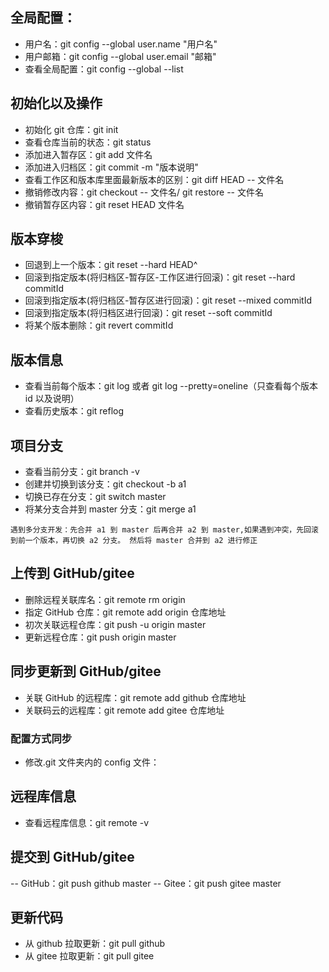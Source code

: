 ## 全局配置：

- 用户名：git config --global user.name "用户名"
- 用户邮箱：git config --global user.email "邮箱"
- 查看全局配置：git config --global --list

## 初始化以及操作

- 初始化 git 仓库：git init
- 查看仓库当前的状态：git status
- 添加进入暂存区：git add 文件名
- 添加进入归档区：git commit -m "版本说明"
- 查看工作区和版本库里面最新版本的区别：git diff HEAD -- 文件名
- 撤销修改内容：git checkout -- 文件名/ git restore -- 文件名
- 撤销暂存区内容：git reset HEAD 文件名

## 版本穿梭

- 回退到上一个版本：git reset --hard HEAD^
- 回滚到指定版本(将归档区-暂存区-工作区进行回滚)：git reset --hard commitId
- 回滚到指定版本(将归档区-暂存区进行回滚)：git reset --mixed commitId
- 回滚到指定版本(将归档区进行回滚)：git reset --soft commitId
- 将某个版本删除：git revert commitId

## 版本信息

- 查看当前每个版本：git log 或者 git log --pretty=oneline（只查看每个版本 id 以及说明）
- 查看历史版本：git reflog

## 项目分支

- 查看当前分支：git branch -v
- 创建并切换到该分支：git checkout -b a1
- 切换已存在分支：git switch master
- 将某分支合并到 master 分支：git merge a1

`遇到多分支开发：先合并 a1 到 master 后再合并 a2 到 master,如果遇到冲突，先回滚到前一个版本，再切换 a2 分支。 然后将 master 合并到 a2 进行修正`

## 上传到 GitHub/gitee

- 删除远程关联库名：git remote rm origin
- 指定 GitHub 仓库：git remote add origin 仓库地址
- 初次关联远程仓库：git push -u origin master
- 更新远程仓库：git push origin master

## 同步更新到 GitHub/gitee

- 关联 GitHub 的远程库：git remote add github 仓库地址
- 关联码云的远程库：git remote add gitee 仓库地址

### 配置方式同步

- 修改.git 文件夹内的 config 文件：
<!-- [remote "github"]
url = git@github.com:chloneda/demo.git
	fetch = +refs/heads/*:refs/remotes/github/*
[remote "gitee"]
url = git@gitee.com:chloneda/demo.git
	fetch = +refs/heads/*:refs/remotes/gitee/* -->

## 远程库信息

- 查看远程库信息：git remote -v

## 提交到 GitHub/gitee

-- GitHub：git push github master
-- Gitee：git push gitee master

## 更新代码

- 从 github 拉取更新：git pull github
- 从 gitee 拉取更新：git pull gitee
